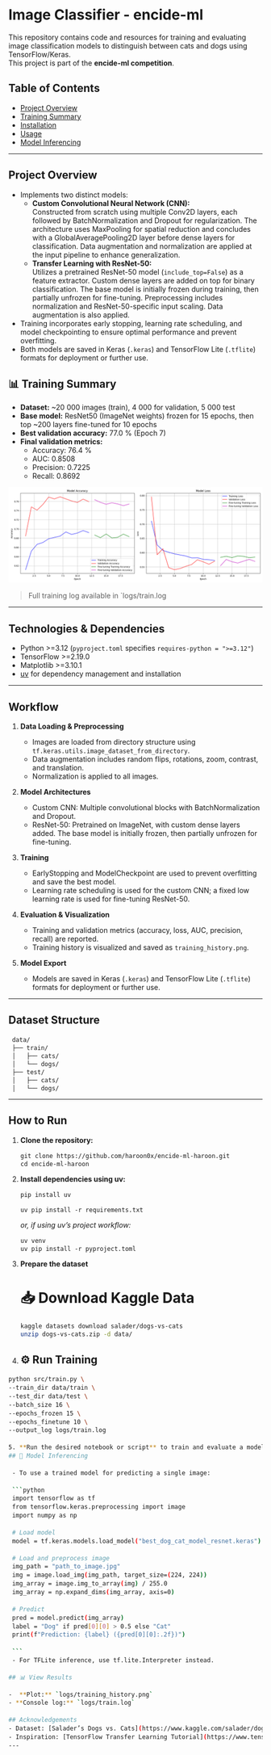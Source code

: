 
# Image Classifier - encide-ml
This repository contains code and resources for training and evaluating image classification models to distinguish between cats and dogs using TensorFlow/Keras.  
This project is part of the **encide-ml competition**.

## Table of Contents
- [Project Overview](#project-overview)
- [Training Summary](#-training-summary)
- [Installation](#how-to-run)
- [Usage](#️-run-training)
- [Model Inferencing](#️-run-training)

---

## Project Overview

- Implements two distinct models:
  - **Custom Convolutional Neural Network (CNN):**  
    Constructed from scratch using multiple Conv2D layers, each followed by BatchNormalization and Dropout for regularization. The architecture uses MaxPooling for spatial reduction and concludes with a GlobalAveragePooling2D layer before dense layers for classification. Data augmentation and normalization are applied at the input pipeline to enhance generalization.
  - **Transfer Learning with ResNet-50:**  
    Utilizes a pretrained ResNet-50 model (`include_top=False`) as a feature extractor. Custom dense layers are added on top for binary classification. The base model is initially frozen during training, then partially unfrozen for fine-tuning. Preprocessing includes normalization and ResNet-50-specific input scaling. Data augmentation is also applied.
- Training incorporates early stopping, learning rate scheduling, and model checkpointing to ensure optimal performance and prevent overfitting.
- Both models are saved in Keras (`.keras`) and TensorFlow Lite (`.tflite`) formats for deployment or further use.




## 📊 Training Summary

- **Dataset:** ~20 000 images (train), 4 000 for validation, 5 000 test  
- **Base model:** ResNet50 (ImageNet weights) frozen for 15 epochs, then top ~200 layers fine-tuned for 10 epochs  
- **Best validation accuracy:** 77.0 % (Epoch 7)  
- **Final validation metrics:**  
  - Accuracy: 76.4 %  
  - AUC: 0.8508  
  - Precision: 0.7225  
  - Recall: 0.8692  

![Training History](/logs/training_history.png)

> Full training log available in `logs/train.log


---
## Technologies & Dependencies

- Python >=3.12 (`pyproject.toml` specifies `requires-python = ">=3.12"`)
- TensorFlow >=2.19.0
- Matplotlib >=3.10.1
- [uv](https://github.com/astral-sh/uv) for dependency management and installation

---

## Workflow

1. **Data Loading & Preprocessing**
   - Images are loaded from directory structure using `tf.keras.utils.image_dataset_from_directory`.
   - Data augmentation includes random flips, rotations, zoom, contrast, and translation.
   - Normalization is applied to all images.

2. **Model Architectures**
   - Custom CNN: Multiple convolutional blocks with BatchNormalization and Dropout.
   - ResNet-50: Pretrained on ImageNet, with custom dense layers added. The base model is initially frozen, then partially unfrozen for fine-tuning.

3. **Training**
   - EarlyStopping and ModelCheckpoint are used to prevent overfitting and save the best model.
   - Learning rate scheduling is used for the custom CNN; a fixed low learning rate is used for fine-tuning ResNet-50.

4. **Evaluation & Visualization**
   - Training and validation metrics (accuracy, loss, AUC, precision, recall) are reported.
   - Training history is visualized and saved as `training_history.png`.

5. **Model Export**
   - Models are saved in Keras (`.keras`) and TensorFlow Lite (`.tflite`) formats for deployment or further use.

---

## Dataset Structure
  ```
   data/
   ├── train/
   │   ├── cats/
   │   └── dogs/
   ├── test/
   │   ├── cats/
   │   └── dogs/
   ```

---

## How to Run

1. **Clone the repository:**
    ```
    git clone https://github.com/haroon0x/encide-ml-haroon.git
    cd encide-ml-haroon
    ```

2. **Install dependencies using uv:**
    
    ```
    pip install uv
    ```

    ```
    uv pip install -r requirements.txt
    ```
    _or, if using uv’s project workflow:_
    ```
    uv venv
    uv pip install -r pyproject.toml
    ```

3. **Prepare the dataset** 
   # 📥 Download Kaggle Data
   
   ```bash
   kaggle datasets download salader/dogs-vs-cats
   unzip dogs-vs-cats.zip -d data/

4.   ## ⚙️ Run Training

   ```bash
   python src/train.py \
   --train_dir data/train \
   --test_dir data/test \
   --batch_size 16 \
   --epochs_frozen 15 \
   --epochs_finetune 10 \
   --output_log logs/train.log

5. **Run the desired notebook or script** to train and evaluate a model.
   ## 🔎 Model Inferencing

    - To use a trained model for predicting a single image:

    ```python
    import tensorflow as tf
    from tensorflow.keras.preprocessing import image
    import numpy as np

    # Load model
    model = tf.keras.models.load_model("best_dog_cat_model_resnet.keras")  # or dog_cat_model_s.keras
   
    # Load and preprocess image
    img_path = "path_to_image.jpg"
    img = image.load_img(img_path, target_size=(224, 224))
    img_array = image.img_to_array(img) / 255.0
    img_array = np.expand_dims(img_array, axis=0)

    # Predict
    pred = model.predict(img_array)
    label = "Dog" if pred[0][0] > 0.5 else "Cat"
    print(f"Prediction: {label} ({pred[0][0]:.2f})")

    ```
    - For TFLite inference, use tf.lite.Interpreter instead.

   ## 📊 View Results

   -  **Plot:** `logs/training_history.png`  
   - **Console log:** `logs/train.log`

## Acknowledgements
- Dataset: [Salader’s Dogs vs. Cats](https://www.kaggle.com/salader/dogs-vs-cats)  
- Inspiration: [TensorFlow Transfer Learning Tutorial](https://www.tensorflow.org/tutorials/images/transfer_learning)  
---




